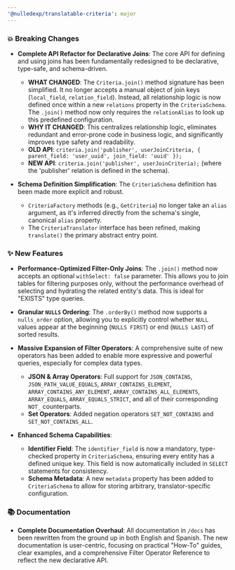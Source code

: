 ```yaml
---
'@nulledexp/translatable-criteria': major
---
```


### 💥 Breaking Changes

- **Complete API Refactor for Declarative Joins**: The core API for defining and using joins has been fundamentally redesigned to be declarative, type-safe, and schema-driven.
    - **WHAT CHANGED**: The `Criteria.join()` method signature has been simplified. It no longer accepts a manual object of join keys (`local_field`, `relation_field`). Instead, all relationship logic is now defined once within a new `relations` property in the `CriteriaSchema`. The `.join()` method now only requires the `relationAlias` to look up this predefined configuration.
    - **WHY IT CHANGED**: This centralizes relationship logic, eliminates redundant and error-prone code in business logic, and significantly improves type safety and readability.
    - **OLD API**: `criteria.join('publisher', userJoinCriteria, { parent_field: 'user_uuid', join_field: 'uuid' });`
    - **NEW API**: `criteria.join('publisher', userJoinCriteria);` (where the 'publisher' relation is defined in the schema).

- **Schema Definition Simplification**: The `CriteriaSchema` definition has been made more explicit and robust.
    - `CriteriaFactory` methods (e.g., `GetCriteria`) no longer take an `alias` argument, as it's inferred directly from the schema's single, canonical `alias` property.
    - The `CriteriaTranslator` interface has been refined, making `translate()` the primary abstract entry point.

### ✨ New Features

- **Performance-Optimized Filter-Only Joins**: The `.join()` method now accepts an optional `withSelect: false` parameter. This allows you to join tables for filtering purposes only, without the performance overhead of selecting and hydrating the related entity's data. This is ideal for "EXISTS" type queries.

- **Granular `NULLS` Ordering**: The `.orderBy()` method now supports a `nulls_order` option, allowing you to explicitly control whether `NULL` values appear at the beginning (`NULLS FIRST`) or end (`NULLS LAST`) of sorted results.

- **Massive Expansion of Filter Operators**: A comprehensive suite of new operators has been added to enable more expressive and powerful queries, especially for complex data types.
    - **JSON & Array Operators**: Full support for `JSON_CONTAINS`, `JSON_PATH_VALUE_EQUALS`, `ARRAY_CONTAINS_ELEMENT`, `ARRAY_CONTAINS_ANY_ELEMENT`, `ARRAY_CONTAINS_ALL_ELEMENTS`, `ARRAY_EQUALS`, `ARRAY_EQUALS_STRICT`, and all of their corresponding `NOT_` counterparts.
    - **Set Operators**: Added negation operators `SET_NOT_CONTAINS` and `SET_NOT_CONTAINS_ALL`.

- **Enhanced Schema Capabilities**:
    - **Identifier Field**: The `identifier_field` is now a mandatory, type-checked property in `CriteriaSchema`, ensuring every entity has a defined unique key. This field is now automatically included in `SELECT` statements for consistency.
    - **Schema Metadata**: A new `metadata` property has been added to `CriteriaSchema` to allow for storing arbitrary, translator-specific configuration.

### 📚 Documentation

- **Complete Documentation Overhaul**: All documentation in `/docs` has been rewritten from the ground up in both English and Spanish. The new documentation is user-centric, focusing on practical "How-To" guides, clear examples, and a comprehensive Filter Operator Reference to reflect the new declarative API.
